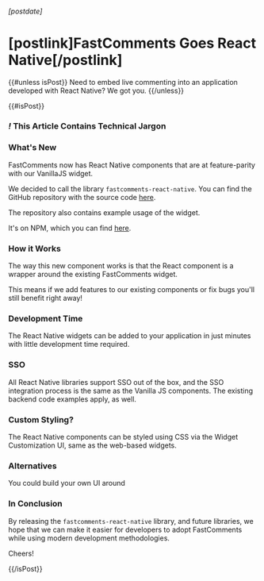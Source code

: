 ###### [postdate]
# [postlink]FastComments Goes React Native[/postlink]

{{#unless isPost}}
Need to embed live commenting into an application developed with React Native? We got you.
{{/unless}}

{{#isPost}}

### <i class="circle">!</i> This Article Contains Technical Jargon

### What's New

FastComments now has React Native components that are at feature-parity with our VanillaJS widget.

We decided to call the library `fastcomments-react-native`. You can find the GitHub repository with the source code <a href="https://github.com/FastComments/fastcomments-react-native" target="_blank">here</a>.

The repository also contains example usage of the widget.

It's on NPM, which you can find <a href="https://www.npmjs.com/package/fastcomments-react-native" target="_blank">here</a>.

### How it Works

The way this new component works is that the React component is a wrapper around the existing FastComments widget.
 
This means if we add features to our existing components or fix bugs you'll still benefit right away!

### Development Time

The React Native widgets can be added to your application in just minutes with little development time required.

### SSO

All React Native libraries support SSO out of the box, and the SSO integration process is the same as the Vanilla JS components. The existing
backend code examples apply, as well.

### Custom Styling?

The React Native components can be styled using CSS via the Widget Customization UI, same as the web-based widgets.

### Alternatives

You could build your own UI around 

### In Conclusion

By releasing the `fastcomments-react-native` library, and future libraries, we hope that we can make it easier for developers to adopt FastComments while using modern development
methodologies.

Cheers!

{{/isPost}}
